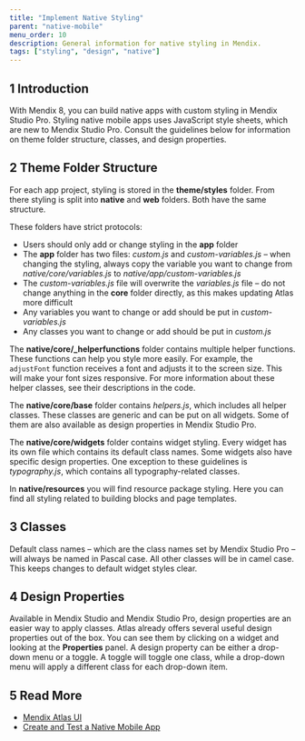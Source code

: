 ```yaml
---
title: "Implement Native Styling"
parent: "native-mobile"
menu_order: 10
description: General information for native styling in Mendix.
tags: ["styling", "design", "native"]
---
```


## 1 Introduction

With Mendix 8, you can build native apps with custom styling in Mendix Studio Pro. Styling native mobile apps uses JavaScript style sheets, which are new to Mendix Studio Pro. Consult the guidelines below for information on theme folder structure, classes, and design properties.

## 2 Theme Folder Structure

For each app project, styling is stored in the **theme/styles** folder. From there styling is split into **native** and **web** folders. Both have the same structure. 

These folders have strict protocols:

* Users should only add or change styling in the **app** folder 
* The **app** folder has two files: *custom.js* and *custom-variables.js* – when changing the styling, always copy the variable you want to change from *native/core/variables.js*  to *native/app/custom-variables.js*
* The *custom-variables.js* file will overwrite the *variables.js* file – do not change anything in the **core** folder directly, as this makes updating Atlas more difficult
* Any variables you want to change or add should be put in *custom-variables.js* 
* Any classes you want to change or add should be put in *custom.js*

The **native/core/_helperfunctions** folder contains multiple helper functions. These functions can help you style more easily. For example, the `adjustFont` function receives a font and adjusts it to the screen size. This will make your font sizes responsive. For more information about these helper classes, see their descriptions in the code.

The **native/core/base** folder contains *helpers.js*, which includes all helper classes. These classes are generic and can be put on all widgets. Some of them are also available as design properties in Mendix Studio Pro.

The **native/core/widgets** folder contains widget styling. Every widget has its own file which contains its default class names. Some widgets also have specific design properties. One exception to these guidelines is *typography.js*, which contains all typography-related classes.

In **native/resources** you will find resource package styling. Here you can find all styling related to building blocks and page templates.

## 3 Classes

Default class names – which are the class names set by Mendix Studio Pro – will always be named in Pascal case. All other classes will be in camel case. This keeps changes to default widget styles clear.

## 4 Design Properties

Available in Mendix Studio and Mendix Studio Pro, design properties are an easier way to apply classes. Atlas already offers several useful design properties out of the box. You can see them by clicking on a widget and looking at the **Properties** panel. A design property can be either a drop-down menu or a toggle. A toggle will toggle one class, while a drop-down menu will apply a different class for each drop-down item. 

## 5 Read More

* [Mendix Atlas UI](../front-end/atlas-ui)
* [Create and Test a Native Mobile App](getting-started-with-native-mobile)